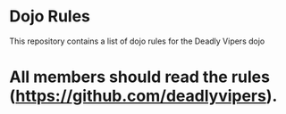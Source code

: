 Dojo Rules
==========

This repository contains a list of dojo rules for the Deadly Vipers dojo

# All members should read the rules (https://github.com/deadlyvipers).